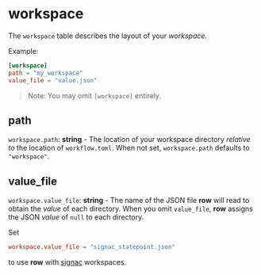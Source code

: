 # workspace

The `workspace` table describes the layout of your *workspace*.

Example:
```toml
[workspace]
path = "my_workspace"
value_file = "value.json"
```

> Note: You may omit `[workspace]` entirely.

## path

`workspace.path`: **string** - The location of your workspace directory *relative
to* the location of `workflow.toml`. When not set, `workspace.path` defaults to
`"workspace"`.

## value_file

`workspace.value_file`: **string** - The name of the JSON file **row** will read to
obtain the *value* of each directory. When you omit `value_file`, **row** assigns the
JSON *value* of `null` to each directory.

Set
```toml
workspace.value_file = "signac_statepoint.json"
```
to use **row** with [signac](https://signac.io) workspaces.
